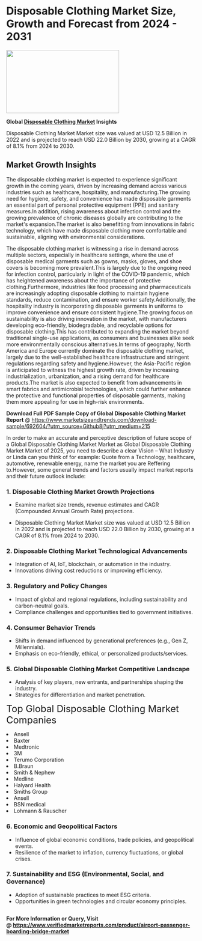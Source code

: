 <H1>Disposable Clothing Market Size, Growth and Forecast from 2024 - 2031</H1><img class="aligncenter size-medium wp-image-584254" src="https://thirdeyenews.in/wp-content/uploads/2024/09/Global-Market-Research-300x168.jpeg" alt="" width="300" height="168" /><p><strong>Global&nbsp;<a href="https://www.marketsizeandtrends.com/download-sample/692604/?utm_source=Github8j?utm_medium=215">Disposable Clothing Market</a> Insights</strong></p><p>Disposable Clothing Market Market size was valued at USD 12.5 Billion in 2022 and is projected to reach USD 22.0 Billion by 2030, growing at a CAGR of 8.1% from 2024 to 2030.</p><p><h2>Market Growth Insights</h2> <p>The disposable clothing market is expected to experience significant growth in the coming years, driven by increasing demand across various industries such as healthcare, hospitality, and manufacturing.The growing need for hygiene, safety, and convenience has made disposable garments an essential part of personal protective equipment (PPE) and sanitary measures.In addition, rising awareness about infection control and the growing prevalence of chronic diseases globally are contributing to the market's expansion.The market is also benefitting from innovations in fabric technology, which have made disposable clothing more comfortable and sustainable, aligning with environmental considerations.</p> <p>The disposable clothing market is witnessing a rise in demand across multiple sectors, especially in healthcare settings, where the use of disposable medical garments such as gowns, masks, gloves, and shoe covers is becoming more prevalent.This is largely due to the ongoing need for infection control, particularly in light of the COVID-19 pandemic, which has heightened awareness about the importance of protective clothing.Furthermore, industries like food processing and pharmaceuticals are increasingly adopting disposable clothing to maintain hygiene standards, reduce contamination, and ensure worker safety.Additionally, the hospitality industry is incorporating disposable garments in uniforms to improve convenience and ensure consistent hygiene.The growing focus on sustainability is also driving innovation in the market, with manufacturers developing eco-friendly, biodegradable, and recyclable options for disposable clothing.This has contributed to expanding the market beyond traditional single-use applications, as consumers and businesses alike seek more environmentally conscious alternatives.In terms of geography, North America and Europe currently dominate the disposable clothing market, largely due to the well-established healthcare infrastructure and stringent regulations regarding safety and hygiene.However, the Asia-Pacific region is anticipated to witness the highest growth rate, driven by increasing industrialization, urbanization, and a rising demand for healthcare products.The market is also expected to benefit from advancements in smart fabrics and antimicrobial technologies, which could further enhance the protective and functional properties of disposable garments, making them more appealing for use in high-risk environments.<p><span class=""><strong>Download Full PDF Sample Copy of Global Disposable Clothing Market Report</strong> @ <a href="https://www.marketsizeandtrends.com/download-sample/692604/?utm_source=Github8j?utm_medium=215" target="_blank">https://www.marketsizeandtrends.com/download-sample/692604/?utm_source=Github8j?utm_medium=215</a></span></p><p>In order to make an accurate and perceptive description of future scope of a Global&nbsp;Disposable Clothing Market Market as Global&nbsp;Disposable Clothing Market Market of 2025, you need to describe a clear Vision &ndash; What Industry or Linda can you think of for example: Quote from a Technology, healthcare, automotive, renewable energy, name the market you are Reffering to.However, some general trends and factors usually impact market reports and their future outlook include:</p><h3>1.&nbsp;<strong>Disposable Clothing Market Growth Projections</strong></h3><ul><li>Examine market size trends, revenue estimates and CAGR (Compounded Annual Growth Rate) projections.</li><li><p>Disposable Clothing Market Market size was valued at USD 12.5 Billion in 2022 and is projected to reach USD 22.0 Billion by 2030, growing at a CAGR of 8.1% from 2024 to 2030.</p></li></ul><h3>2.&nbsp;<strong>Disposable Clothing Market Technological Advancements</strong></h3><ul><li>Integration of AI, IoT, blockchain, or automation in the industry.</li><li>Innovations driving cost reductions or improving efficiency.</li></ul><h3>3.&nbsp;<strong>Regulatory and Policy Changes</strong></h3><ul><li>Impact of global and regional regulations, including sustainability and carbon-neutral goals.</li><li>Compliance challenges and opportunities tied to government initiatives.</li></ul><h3>4.&nbsp;<strong>Consumer Behavior Trends</strong></h3><ul><li>Shifts in demand influenced by generational preferences (e.g., Gen Z, Millennials).</li><li>Emphasis on eco-friendly, ethical, or personalized products/services.</li></ul><h3>5.&nbsp;<strong>Global Disposable Clothing Market Competitive Landscape</strong></h3><ul><li>Analysis of key players, new entrants, and partnerships shaping the industry.</li><li>Strategies for differentiation and market penetration.</li></ul><p data-pm-slice="1 1 []"><span style="color: inherit; font-family: inherit; font-size: 25px;">Top Global Disposable Clothing Market Companies</span></p><div class="" data-test-id=""><p><li>Ansell</li><li> Baxter</li><li> Medtronic</li><li> 3M</li><li> Terumo Corporation</li><li> B.Braun</li><li> Smith & Nephew</li><li> Medline</li><li> Halyard Health</li><li> Smiths Group</li><li> Ansell</li><li> BSN medical</li><li> Lohmann & Rauscher</li></p></div><h3>6.&nbsp;<strong>Economic and Geopolitical Factors</strong></h3><ul><li>Influence of global economic conditions, trade policies, and geopolitical events.</li><li>Resilience of the market to inflation, currency fluctuations, or global crises.</li></ul><h3>7.&nbsp;<strong>Sustainability and ESG (Environmental, Social, and Governance)</strong></h3><ul><li>Adoption of sustainable practices to meet ESG criteria.</li><li>Opportunities in green technologies and circular economy principles.</li></ul><h2><strong style="font-size: 14px;">For More Information or Query, Visit @&nbsp;</strong><a style="background-color: #ffffff; font-size: 14px;" href="https://www.marketsizeandtrends.com/report/disposable-clothing-market/" target="_blank">https://www.verifiedmarketreports.com/product/airport-passenger-boarding-bridge-market</a></h2>